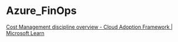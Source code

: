 # Azure_FinOps

[Cost Management discipline overview - Cloud Adoption Framework | Microsoft Learn](https://learn.microsoft.com/en-us/azure/cloud-adoption-framework/govern/cost-management/)
